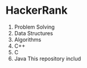 # HackerRank
1. Problem Solving
2. Data Structures
3. Algorithms
4. C++
5. C
6. Java
This repository includ
